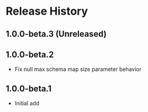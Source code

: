 # Release History

## 1.0.0-beta.3 (Unreleased)

## 1.0.0-beta.2
- Fix null max schema map size parameter behavior

## 1.0.0-beta.1
- Initial add
